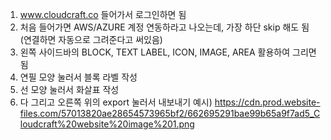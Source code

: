 1. www.cloudcraft.co 들어가서 로그인하면 됨
2. 처음 들어가면 AWS/AZURE 계정 연동하라고 나오는데, 가장 하단 skip 해도 됨 (연결하면 자동으로 그려준다고 써있음)
3. 왼쪽 사이드바의 BLOCK, TEXT LABEL, ICON, IMAGE, AREA 활용하여 그리면 됨
4. 연필 모양 눌러서 블록 라벨 작성
5. 선 모양 눌러서 화살표 작성
6. 다 그리고 오른쪽 위의 export 눌러서 내보내기
예시)
https://cdn.prod.website-files.com/57013820ae28654573965bf2/662695291bae99b65a9f7ad5_Cloudcraft%20website%20image%201.png